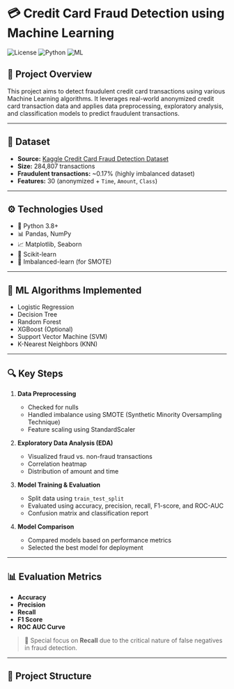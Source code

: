 # 💳 Credit Card Fraud Detection using Machine Learning

![License](https://img.shields.io/badge/license-MIT-green)
![Python](https://img.shields.io/badge/Python-3.8%2B-blue)
![ML](https://img.shields.io/badge/Machine%20Learning-Sklearn-orange)

## 📌 Project Overview

This project aims to detect fraudulent credit card transactions using various Machine Learning algorithms. It leverages real-world anonymized credit card transaction data and applies data preprocessing, exploratory analysis, and classification models to predict fraudulent transactions.

---

## 📂 Dataset

- **Source:** [Kaggle Credit Card Fraud Detection Dataset](https://www.kaggle.com/datasets/mlg-ulb/creditcardfraud)
- **Size:** 284,807 transactions
- **Fraudulent transactions:** ~0.17% (highly imbalanced dataset)
- **Features:** 30 (anonymized + `Time`, `Amount`, `Class`)

---

## ⚙️ Technologies Used

- 🐍 Python 3.8+
- 📊 Pandas, NumPy
- 📈 Matplotlib, Seaborn
- 🤖 Scikit-learn
- 🧪 Imbalanced-learn (for SMOTE)

---

## 🧠 ML Algorithms Implemented

- Logistic Regression
- Decision Tree
- Random Forest
- XGBoost (Optional)
- Support Vector Machine (SVM)
- K-Nearest Neighbors (KNN)

---

## 🔍 Key Steps

1. **Data Preprocessing**
   - Checked for nulls
   - Handled imbalance using SMOTE (Synthetic Minority Oversampling Technique)
   - Feature scaling using StandardScaler

2. **Exploratory Data Analysis (EDA)**
   - Visualized fraud vs. non-fraud transactions
   - Correlation heatmap
   - Distribution of amount and time

3. **Model Training & Evaluation**
   - Split data using `train_test_split`
   - Evaluated using accuracy, precision, recall, F1-score, and ROC-AUC
   - Confusion matrix and classification report

4. **Model Comparison**
   - Compared models based on performance metrics
   - Selected the best model for deployment

---

## 📊 Evaluation Metrics

- **Accuracy**
- **Precision**
- **Recall**
- **F1 Score**
- **ROC AUC Curve**

> 🚨 Special focus on **Recall** due to the critical nature of false negatives in fraud detection.

---

## 📁 Project Structure


